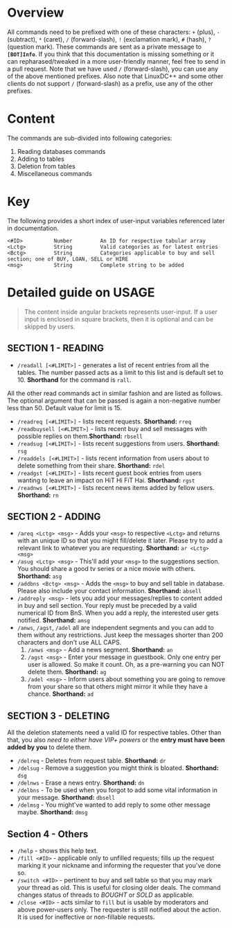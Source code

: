 # Overview
All commands need to be prefixed with one of these characters: `+` (plus), `-` (subtract), `*` (caret),
`/` (forward-slash), `!` (exclamation mark), `#` (hash), `?` (question mark). These commands are sent
as a private message to **`[BOT]Info`**. If you think that this documentation is missing something
or it can repharased/tweaked in a more user-friendly manner, feel free to send in a pull request. Note 
that we have used `/` (forward-slash), you can use any of the above mentioned prefixes. Also note that 
LinuxDC++ and some other clients do not support `/` (forward-slash) as a prefix, use any of the other prefixes.

# Content
The commands are sub-divided into following categories:

1. Reading databases commands
1. Adding to tables
1. Deletion from tables
1. Miscellaneous commands

# Key
The following provides a short index of user-input variables referenced later in documentation.

    <#ID>          Number         An ID for respective tabular array
    <Lctg>         String         Valid categories as for latest entries
    <Bctg>         String         Categories applicable to buy and sell section; one of BUY, LOAN, SELL or HIRE
    <msg>          String         Complete string to be added

# Detailed guide on USAGE

> The content inside angular brackets represents user-input. If a
> user input is enclosed in square brackets, then it is optional and
> can be skipped by users.

## SECTION 1 - READING

 * `/readall [<#LIMIT>]` - generates a list of recent entries from all the tables. The number passed acts as a limit to this
     list and is default set to 10. **Shorthand** for the command is `rall`.

All the other read commands act in similar fashion and are listed as follows. The optional argument that can be passed is
again a non-negative number less than 50. Default value for limit is 15.

 * `/readreq [<#LIMIT>]` - lists recent requests. **Shorthand:** `rreq`
 * `/readbuysell [<#LIMIT>]` - lists recent buy and sell messages with possible replies on them.**Shorthand:** `rbsell`
 * `/readsug [<#LIMIT>]` - lists recent suggestions from users. **Shorthand:** `rsg`
 * `/readdels [<#LIMIT>]` - lists recent information from users about to delete something from their share. **Shorthand:** `rdel`
 * `/readgst [<#LIMIT>]` - lists recent guest book entries from users wanting to leave an impact on HiT Hi FiT Hai. **Shorthand:** `rgst`
 * `/readnws [<#LIMIT>]` - lists recent news items added by fellow users. **Shorthand:** `rn`

## SECTION 2 - ADDING

 * `/areq <Lctg> <msg>` - Adds your `<msg>` to respective `<Lctg>` and returns with an unique ID so that you might
     fill/delete it later. Please try to add a relevant link to whatever you are requesting. **Shorthand:** `ar <Lctg> <msg>`
 * `/asug <Lctg> <msg>` - This'll add your `<msg>` to the suggestions section. You should share a good tv series or a nice
     movie with others. **Shorthand:** `asg`
 * `/addbns <Bctg> <msg>` - Adds the `<msg>` to buy and sell table in database. Please also include your contact
     information. **Shorthand:** `absell`
 * `/addreply <msg>` - lets you add your messages/replies to content added in buy and sell section. Your reply must be preceded
     by a valid numerical ID from BnS. When you add a reply, the interested user gets notified. **Shorthand:** `amsg`
 * `/anws`, `/agst`, `/adel` all are independent segments and you can add to them without any restrictions. Just keep the
     messages shorter than 200 characters and don't use ALL CAPS.
     1. `/anws <msg>` - Add a news segment. **Shorthand:** `an`
     2. `/agst <msg>` - Enter your message in guestbook. Only one entry per user is allowed. So make it count. Oh, as a pre-warning
         you can NOT delete them. **Shorthand:** `ag`
     3. `/adel <msg>` - Inform users about something you are going to remove from your share so that others might
         mirror it while they have a chance. **Shorthand:** `ad`

## SECTION 3 - DELETING

All the deletion statements need a valid ID for respective tables. Other than that, you also *need to either have VIP+ powers* or
the **entry must have been added by you** to delete them.

 * `/delreq` - Deletes from request table. **Shorthand:** `dr`
 * `/delsug` - Remove a suggestion you might think is bloated. **Shorthand:** `dsg`
 * `/delnws` - Erase a news entry. **Shorthand:** `dn`
 * `/delbns` - To be used when you forgot to add some vital information in your message. **Shorthand:** `dbsell`
 * `/delmsg` - You might've wanted to add reply to some other message maybe. **Shorthand:** `dmsg`

## Section 4 - Others

 * `/help` - shows this help text.
 * `/fill <#ID>` - applicable only to unfilled requests; fills up the request marking it your nickname and informing
     the requester that you've done so.
 * `/switch <#ID>` - pertinent to buy and sell table so that you may mark your thread as old. This is useful for closing
     older deals. The command changes status of threads to *BOUGHT* or *SOLD* as applicable.
 * `/close <#ID>` - acts similar to `fill` but is usable by moderators and above power-users only. The requester is still
     notified about the action. It is used for ineffective or non-fillable requests.
